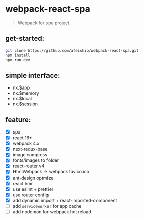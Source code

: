 # webpack-react-spa
> Webpack for spa project.

## get-started:
```bash
git clone https://github.com/afeiship/webpack-react-spa.git
npm install
npm run dev
```

## simple interface:
- nx.\$app
- nx.\$memory
- nx.\$local
- nx.\$session

## feature:
- [x] spa
- [x] react 16+
- [x] webpack 4.x
- [x] next-redux-base
- [x] image compress
- [x] fonts/images to folder
- [x] react-router v4
- [x] HtmlWebpack -> webpack favico.ico
- [x] ant-design optmize
- [x] react hmr
- [x] use eslint + prettier
- [x] use router config
- [x] add dynamic import + react-imported-component
- [ ] add `serviceworker` for app cache
- [ ] add nodemon for webpack hot reload
